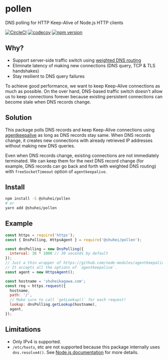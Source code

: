 # pollen

DNS polling for HTTP Keep-Alive of Node.js HTTP clients

[![CircleCI](https://circleci.com/gh/shuhei/pollen.svg?style=svg)](https://circleci.com/gh/shuhei/pollen)
[![codecov](https://codecov.io/gh/shuhei/pollen/branch/master/graph/badge.svg)](https://codecov.io/gh/shuhei/pollen)
[![npm version](https://badge.fury.io/js/%40shuhei%2Fpollen.svg)](https://badge.fury.io/js/%40shuhei%2Fpollen)

## Why?

- Support server-side traffic switch using [weighted DNS routing](https://docs.aws.amazon.com/Route53/latest/DeveloperGuide/routing-policy.html#routing-policy-weighted)
- Eliminate latency of making new connections (DNS query, TCP & TLS handshakes)
- Stay resilient to DNS query failures

To achieve good performance, we want to keep Keep-Alive connections as much as possible. On the over hand, DNS-based traffic switch doesn't allow us to keep connections forever because existing persistent connections can become stale when DNS records change.

## Solution

This package polls DNS records and keep Keep-Alive connections using [agentkeepalive](https://github.com/node-modules/agentkeepalive) as long as DNS records stay same. When DNS records change, it creates new connections with already retrieved IP addresses without making new DNS queries.

Even when DNS records change, existing connections are not immediately terminated. We can keep them for the next DNS record change (for example, DNS records can go back and forth with weighted DNS routing) with `freeSocketTimeout` option of `agentkeepalive`.

## Install

```sh
npm install -S @shuhei/pollen
# or
yarn add @shuhei/pollen
```

## Example

```js
const https = require('https');
const { DnsPolling, HttpsAgent } = require('@shuhei/pollen');

const dnsPolling = new DnsPolling({
  interval: 30 * 1000 // 30 seconds by default
});
// Just a thin wrapper of https://github.com/node-modules/agentkeepalive
// It accepts all the options of `agentkeepalive`.
const agent = new HttpsAgent();

const hostname = 'shuheikagawa.com';
const req = https.request({
  hostname,
  path: '/',
  // Make sure to call `getLookup()` for each request!
  lookup: dnsPolling.getLookup(hostname),
  agent,
});
```

## Limitations

- Only IPv4 is supported.
- `/etc/hosts`, etc are not supported because this package internally uses `dns.resolve4()`. See [Node.js documentation](https://nodejs.org/api/dns.html#dns_implementation_considerations) for more details.
